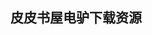 ## 皮皮书屋电驴下载资源 

[物理马戏团：光学、电磁学和视觉问题.pdf]: (ed2k://|file|%E7%89%A9%E7%90%86%E9%A9%AC%E6%88%8F%E5%9B%A2%EF%BC%9A%E5%85%89%E5%AD%A6%E3%80%81%E7%94%B5%E7%A3%81%E5%AD%A6%E5%92%8C%E8%A7%86%E8%A7%89%E9%97%AE%E9%A2%98.pdf|37097571|1685c24a083e76d3deb5602e6f0b487d|h=sxa4iiicdq43w6ohmldw7srasfw7i74d|/)

[Essential C# 4.0, 3rd Edition.pdf]: (ed2k://|file|Essential%20C%23%204.0%2C%203rd%20Edition.pdf|13913134|eb104b8113d89d21ae8597d2d801c129|h=3jz5reniq2tu5jffojcuga5skpqkfoiy|/)

[Handbook of Data Structures and Applications.pdf]: (ed2k://|file|Handbook%20of%20Data%20Structures%20and%20Applications.pdf|17415517|119f31a91325e151f26d23f271275906|h=czpawfttq27llao57lo3v7lbjw5a46iq|/)

[LaTeX Beginner’s Guide.pdf]: (ed2k://|file|LaTeX%20Beginner%E2%80%99s%20Guide.pdf|9389498|3b74da684169301f382145d9a94e2887|h=ckl4uocuoplkldosphzlgible5x4ubxb|/)

[NCURSES Programming HOWTO.pdf]: (ed2k://|file|NCURSES%20Programming%20HOWTO.pdf|548266|e533b1104cf236301d94a9f7d916dcc0|h=dvp3yblffoob7lqxoa4nnx2sg266jnvv|/)

[Ant In Action 2nd Edition.pdf]: (ed2k://|file|Ant%20In%20Action%202nd%20Edition.pdf|18778084|fcb36eaccf18a7f3f1e53692848ca585|h=7j6batnrqpgfsxlfngi6fcujmy3dcj2a|/)

[Ruby on Rails for Microsoft Developers.pdf]: (ed2k://|file|Ruby%20on%20Rails%20for%20Microsoft%20Developers.pdf|7450724|3593cf7a4eebe849ba3f342a27e054ac|h=empy5vlkskia6cbaekvnenmbvqimh7dn|/)

[C# 2010 All-in-One For Dummies.pdf]: (ed2k://|file|C%23%202010%20All-in-One%20For%20Dummies.pdf|12613723|dd5c4bab903ee05be78d1086910c50cb|h=xdkixcu7bvrql7ut34u5nwzirkowuoy2|/)

[Start Concurrent_ An Introduction to Problem Solving in Java with a Focus on Concurrency, 2013 Edition.pdf]: (ed2k://|file|Start%20Concurrent_%20An%20Introduction%20to%20Problem%20Solving%20in%20Java%20with%20a%20Focus%20on%20Concurrency%2C%202013%20Edition.pdf|7954552|73eeaacefc74dfd924c5d41cc54f3268|h=o6g7majt2z3bnwo2yfb6map7qf5hsyux|/)

[Cognitive Psychology.pdf]: (ed2k://|file|Cognitive%20Psychology.pdf|3834248|d31c8f7bd83a8cb0979a030a712cc7f7|h=u5pbbge6ntutu6eet4efpu6xvcrlmuds|/)

[C++捷径教程(第三版).pdf]: (ed2k://|file|C%2B%2B%E6%8D%B7%E5%BE%84%E6%95%99%E7%A8%8B%28%E7%AC%AC%E4%B8%89%E7%89%88%29.pdf|15714688|eaaab536e422b535eb9d80e6e49945f3|h=te5gsbkefiqjnecs4yaiyo6zbpkzk6hr|/)

[Metaprogramming Ruby.pdf]: (ed2k://|file|Metaprogramming%20Ruby.pdf|5823894|2367734bd7bbccffd88df87fcb0c9bef|h=znrwkxtwtypqzlr4mmu4dqpbocbafogi|/)

[Pearls of Functional Algorithm Design.pdf]: (ed2k://|file|Pearls%20of%20Functional%20Algorithm%20Design.pdf|1402400|a7bba11ead53ce47bcd7586606e6e3bb|h=gbao3hrr63q4foqk6jofn2bti3tyosj7|/)

[无懈可击的Web设计.pdf]: (ed2k://|file|%E6%97%A0%E6%87%88%E5%8F%AF%E5%87%BB%E7%9A%84Web%E8%AE%BE%E8%AE%A1.pdf|19587794|9defa200b1649b35724ed7249060149d|h=vvmdtyxo2v6lv7ma2odqdr57xf7xev56|/)

[17天搞定GRE单词.pdf]: (ed2k://|file|17%E5%A4%A9%E6%90%9E%E5%AE%9AGRE%E5%8D%95%E8%AF%8D.pdf|5386664|863af0bfb3fbb6a560c20bed67c99340|h=klnmx2vpua5y73l347azz2oi6qb7ohmh|/)

[Numerical Recipes in C_ The Art of Scientific Computing.pdf]: (ed2k://|file|Numerical%20Recipes%20in%20C_%20The%20Art%20of%20Scientific%20Computing.pdf|8012711|ce9deb6ae41fcc0ff655f283b6ea6eeb|h=ee7au5qouhu7h72bf47cqmo2m6454m66|/)

[Software Quality Assurance.pdf]: (ed2k://|file|Software%20Quality%20Assurance.pdf|5782653|c79fc831853a22a74eb129c3c6616265|h=miinbkcteyu2eh4m3kqf5wloqaw3bpfm|/)

[Advanced Linux Programming.pdf]: (ed2k://|file|Advanced%20Linux%20Programming.pdf|3866012|fdf28555916d917da59c705a277e79b8|h=3zyyneaj2v3q4rg5erwivgn46m7gz5id|/)

[CSS_The Definitive Guide 3rd Edition.pdf]: (ed2k://|file|CSS_The%20Definitive%20Guide%203rd%20Edition.pdf|5704003|8bc9f02ecab01a3f59a3c6b55894a66e|h=idmdccr7apg4bn7smgpr6i2fiavqgjix|/)

[Practical Perforce.chm]: (ed2k://|file|Practical%20Perforce.chm|2224221|7287ddeaf1668ced549d72da1e805a9b|h=l2dez7senfrrt5huxvhndbmn2bch2viu|/)

[漫画傅里叶解析.pdf]: (ed2k://|file|%E6%BC%AB%E7%94%BB%E5%82%85%E9%87%8C%E5%8F%B6%E8%A7%A3%E6%9E%90.pdf|16690529|b88a05e4c2564482f020c0fd682850c7|h=zgn5jaocgkxswihb3vahil4xj46guqbm|/)

[MCTS Windows SharePoint Services 3.0 Configuration Study Guide_ Exam 70-631.pdf]: (ed2k://|file|MCTS%20Windows%20SharePoint%20Services%203.0%20Configuration%20Study%20Guide_%20Exam%2070-631.pdf|18303809|3249cc3120c4cfa836e268c69da228b5|h=wq5cqazod4puoxfmxtk44e2zkuo32qli|/)

[Packt.JBoss.AS.5.Development.2009.pdf]: (ed2k://|file|Packt.JBoss.AS.5.Development.2009.pdf|6827808|0aac2c03f5a8991e770a2d1b10cd49a6|h=safxozka7eiky2hattuiryy6jx2rxky6|/)

[Agile Web Development with Rails, Third Edition.pdf]: (ed2k://|file|Agile%20Web%20Development%20with%20Rails%2C%20Third%20Edition.pdf|7705345|fcf4a71f340e2d78a96b6c1f9d6b9856|h=ftbf2rpnzjx6kzqytzlvzw53sqhtjd6n|/)

[COM and .NET Interoperability.pdf]: (ed2k://|file|COM%20and%20.NET%20Interoperability.pdf|8627589|9acbb0ecf2c5bbf03b8d3372a1dd06ad|h=sy2drm5hv2hazdk4kwk7wyt4sz2hfdtg|/)

[Compilers, 2nd Edition (OCR + full bookmarks).pdf]: (ed2k://|file|Compilers%2C%202nd%20Edition%20%28OCR%20%2B%20full%20bookmarks%29.pdf|13836091|37f84559cca861dc5cb134e792170861|h=guinogy6b3pujdeusgpzdzvieonskv7o|/)

[Learning Perl Objects, References, and Modules.chm]: (ed2k://|file|Learning%20Perl%20Objects%2C%20References%2C%20and%20Modules.chm|466651|3103ef5b4575e78c06c92e164c332353|h=zekkcmawmquarb4a45jhtobxzmgorxnq|/)

[GIMP for Absolute Beginners (ZIP split 1).pdf]: (ed2k://|file|GIMP%20for%20Absolute%20Beginners%20%28ZIP%20split%201%29.pdf|49283072|234572e5f01c58ed900335a992553a32|h=l4aaftmt4xvaokhdvezv7572ygds577s|/)

[Apache Solr 4 Cookbook.pdf]: (ed2k://|file|Apache%20Solr%204%20Cookbook.pdf|2239554|545526e5ae553bb46d6236836117114d|h=whv6duhkvcpo2p2bntbiol6qpqiqwah5|/)

[Computational Models of Complex Systems.pdf]: (ed2k://|file|Computational%20Models%20of%20Complex%20Systems.pdf|4874372|fc59ca1f35175d2b76aebab40ad4e968|h=4grjdkbh6x5tvrqy5xuywccxypuwa3xw|/)

[Panda3D 1.6 Game Engine Beginner’s Guide.pdf]: (ed2k://|file|Panda3D%201.6%20Game%20Engine%20Beginner%E2%80%99s%20Guide.pdf|7220803|7138b3dfc301aad4e79a5da895f41482|h=onbujddq75wbgqrpdztc7ol2ndfdiex4|/)

[《浪潮之巅》电子版（1-18章）.pdf]: (ed2k://|file|%E3%80%8A%E6%B5%AA%E6%BD%AE%E4%B9%8B%E5%B7%85%E3%80%8B%E7%94%B5%E5%AD%90%E7%89%88%EF%BC%881-18%E7%AB%A0%EF%BC%89.pdf|2765381|2f6db0eb95a2ed01a7891fcde61dbc69|h=2sfgmlduu6bvbalwphtjmn224wexzw5o|/)

[Java Web Services Architecture.chm]: (ed2k://|file|Java%20Web%20Services%20Architecture.chm|14590032|dc828fca74cb09ba711417f15c53fa13|h=rv36ayx7krlryugr47rhywa3dxxaal3q|/)

[Professional Office Business Application Development_ Using Microsoft Office SharePoint Server 2007 and VSTO.pdf]: (ed2k://|file|Professional%20Office%20Business%20Application%20Development_%20Using%20Microsoft%20Office%20SharePoint%20Server%202007%20and%20VSTO.pdf|21440565|eaf09de077775482e401bbaf51495741|h=gw2uvulpiotpym2zrh56ga6jzugl4mo6|/)

[Microsoft Access 2013 Step by Step.pdf]: (ed2k://|file|Microsoft%20Access%202013%20Step%20by%20Step.pdf|10187493|b69892948b3af8be314012037ed223cd|h=pb5co27rsvtxq6u6pgkmh3qr6sklbfrz|/)

[Memory Management_ Algorithms and Implementation in C_C++.chm]: (ed2k://|file|Memory%20Management_%20Algorithms%20and%20Implementation%20in%20C_C%2B%2B.chm|5734173|63e3e30adb917a8606ffaa49de73d4ab|h=vqpud2l4djputyk34cswwmqgvnw343p5|/)

[Types and Programming Languages.chm]: (ed2k://|file|Types%20and%20Programming%20Languages.chm|4402070|6235b6e220ad1ba371cf0bd13dca56fa|h=zwaflbf3fp2ecdqdertbttfy6mefjlzo|/)

[The HDRI Handbook.pdf]: (ed2k://|file|The%20HDRI%20Handbook.pdf|32738663|174e704265b4b607b063874cbe06c3d1|h=5oidf4rcn5kauhxukgcr3fm5ezttd4pd|/)

[Learning Perl, Sixth Edition.pdf]: (ed2k://|file|Learning%20Perl%2C%20Sixth%20Edition.pdf|8927511|cb91f16b6dd9f5b3dca9f086d3b00f2f|h=dkwcfnjimmurwexhfdkgkuycuc5psyxw|/)

[标准c语言基础教程（中文版）.pdf]: (ed2k://|file|%E6%A0%87%E5%87%86c%E8%AF%AD%E8%A8%80%E5%9F%BA%E7%A1%80%E6%95%99%E7%A8%8B%EF%BC%88%E4%B8%AD%E6%96%87%E7%89%88%EF%BC%89.pdf|24740374|7a2d2b09ce94182c71be87d7c45934e7|h=phcpbwymsjyp3mhisr3zfnm3nddvkzq4|/)

[Expert One-on-One J2EE Design and Development.chm]: (ed2k://|file|Expert%20One-on-One%20J2EE%20Design%20and%20Development.chm|11183307|f7be9029037b3e534702a31631229224|h=4pude3npi53nqyqy74qswcwjjy3ba46p|/)

[Hacking Vim.pdf]: (ed2k://|file|Hacking%20Vim.pdf|4730351|eff4ba2b6a97683854706294426a8b43|h=lic44ckyxaj4dtqmcegdxfozbj4ntlkk|/)

[The Book of SCSI (2nd Edition).pdf]: (ed2k://|file|The%20Book%20of%20SCSI%20%282nd%20Edition%29.pdf|2066589|915c71b92151c6db173bae8c56e4dc3c|h=tvb7dcpqgslbdhtncehoervtp7n6rhl7|/)

[Transactional Information Systems.pdf]: (ed2k://|file|Transactional%20Information%20Systems.pdf|3746403|1297ae7c4a0a76185e8d9b2841a8bcb0|h=upn3vg6vu5aou7rxclx4idbky3dg6oxz|/)

[Beginning Building Mobile Application Development in the Cloud.pdf]: (ed2k://|file|Beginning%20Building%20Mobile%20Application%20Development%20in%20the%20Cloud.pdf|37552777|b8f95b43a8ac8fcb369f9d2eea4c2d26|h=3irzffgwd7rgisl3fbbqgt5hlmwk6rul|/)

[Droid X_ The Missing Manual.pdf]: (ed2k://|file|Droid%20X_%20The%20Missing%20Manual.pdf|36068358|9a15428e88b0933bbc45cb1d67eef374|h=43prbp6ggc734wtwvx3euwum6qrwfund|/)

[C# Windows 编程.pdf]: (ed2k://|file|C%23%20Windows%20%E7%BC%96%E7%A8%8B.pdf|32286248|27a9ff6cc94b42af15e3e7bce968eeaf|h=pwpemzvhsr6r4zrajj2wrvnokmxycmmo|/)

[The Ultimate CSS Reference.pdf]: (ed2k://|file|The%20Ultimate%20CSS%20Reference.pdf|11005773|9ae26429dc358377e8e9a59064c59204|h=gss4kbjiztaytirmbe7g2l2u6fxm5ect|/)

[Node_ Up and Running.pdf]: (ed2k://|file|Node_%20Up%20and%20Running.pdf|8339331|72c0e620b3be9e45a39dac41b980d448|h=l2drf4ayu7uztcbyw46kw6dlbmrs3uq2|/)

[iOS 7 in Action.pdf]: (ed2k://|file|iOS%207%20in%20Action.pdf|15758654|196aa28e3f38daf79cd9c0238defadd4|h=3yljzs2rhswtuy66cjdmxaahvivap5am|/)

[The Basics of Hacking and Penetration Testing, Second Edition (epub版).pdf]: (ed2k://|file|The%20Basics%20of%20Hacking%20and%20Penetration%20Testing%2C%20Second%20Edition%20%28epub%E7%89%88%29.pdf|3648323|48c1f98d2c3fc0ec207dc5b9031644c0|h=63zdvr5fflliczu3dvezynjor3cou66d|/)

[Adobe Premiere Pro Bible.pdf]: (ed2k://|file|Adobe%20Premiere%20Pro%20Bible.pdf|20959440|059cc9181544575af4c4c6efb6145a4f|h=ghwzffc7e5q5gzdqrxpjwclnccjwc4rp|/)

[Beginning iOS 5 Games Development.pdf]: (ed2k://|file|Beginning%20iOS%205%20Games%20Development.pdf|10540490|65cf22780437c9336cfd704845692593|h=ejuf5deimuvxqspcorrzt6dtz72sezee|/)

[Beginning Math and Physics for Game Programmers.chm]: (ed2k://|file|Beginning%20Math%20and%20Physics%20for%20Game%20Programmers.chm|2818547|ec26898adc059ce5acbca7d70788d237|h=empj6dae4ylqcbomlorcskh3zljksyqe|/)

[Advanced.Penetration.Testing.for.Highly-Secured.Environments.pdf]: (ed2k://|file|Advanced.Penetration.Testing.for.Highly-Secured.Environments.pdf|16137442|cfef7dab0a16c27f09abb69f5f4b3033|h=4yye7g6nazvfkzfwufx7hkaea45s3wpy|/)

[Regular Expression Pocket Reference, Second Edition.pdf]: (ed2k://|file|Regular%20Expression%20Pocket%20Reference%2C%20Second%20Edition.pdf|1026322|8532409ffc7027ad1637355022e907e6|h=7mk4nnslfn3kyakdbzklhrcmkej2bzif|/)

[Agile Management_ Leadership in an Agile Environment.pdf]: (ed2k://|file|Agile%20Management_%20Leadership%20in%20an%20Agile%20Environment.pdf|3189407|103595790dfcd23c9d2f250d16e01631|h=ahibv3aqduwwoifdoyh2mmdfte3doiky|/)

[计算机程序设计艺术(第一卷).pdf]: (ed2k://|file|%E8%AE%A1%E7%AE%97%E6%9C%BA%E7%A8%8B%E5%BA%8F%E8%AE%BE%E8%AE%A1%E8%89%BA%E6%9C%AF%28%E7%AC%AC%E4%B8%80%E5%8D%B7%29.pdf|42765707|47ba62cc6625a08d7102394ff810066a|h=5q54h3vyaj2yc5cy7enatc2qjrgexrmg|/)

[The Little Book on CoffeeScript.pdf]: (ed2k://|file|The%20Little%20Book%20on%20CoffeeScript.pdf|5819700|3058762fbbdfdd5f25f6e948a291426d|h=omjj242serifavnjoa2d7vg2tdqmlcyf|/)

[Crossing the Chasm.pdf]: (ed2k://|file|Crossing%20the%20Chasm.pdf|1644719|8ebf5b7a3749951de786fe2c4ead3af4|h=t245nzluvuvausfresufsm733g6bl4v3|/)

[NODE.js入门手册.pdf]: (ed2k://|file|NODE.js%E5%85%A5%E9%97%A8%E6%89%8B%E5%86%8C.pdf|657921|21757c2d518435825398f7d6cd558b43|h=yr6yg66yb7lprztrrv3bafzrullglrxf|/)

[番茄工作法图解 简单易行的时间管理方法.pdf]: (ed2k://|file|%E7%95%AA%E8%8C%84%E5%B7%A5%E4%BD%9C%E6%B3%95%E5%9B%BE%E8%A7%A3%20%E7%AE%80%E5%8D%95%E6%98%93%E8%A1%8C%E7%9A%84%E6%97%B6%E9%97%B4%E7%AE%A1%E7%90%86%E6%96%B9%E6%B3%95.pdf|13199104|fc5da0fc1b303469626ec9b6cdb0df95|h=atd5iupk4isbzdlzijjqxycy36yofaqh|/)

[Data Security and Security Data.pdf]: (ed2k://|file|Data%20Security%20and%20Security%20Data.pdf|2814540|28cf2fe5c21587f0da20cdb335e9d140|h=auchzyeowkfvbiscrhtciip3bzzaco3i|/)

[User Story Mapping.pdf]: (ed2k://|file|User%20Story%20Mapping.pdf|40685719|4c4dc1390f88728d0215b5c99a0f1ba9|h=r3jcfhh6f62bng7litf4oovinmt5vs3u|/)

[Cocos2d for iPhone 0.99 Beginner’s Guide.pdf]: (ed2k://|file|Cocos2d%20for%20iPhone%200.99%20Beginner%E2%80%99s%20Guide.pdf|4216109|e8ad687b89e2d0964efc53a8d90ad521|h=7ye7fnp23dxe3nf2v4urkupns5ikuatj|/)

[C++ Without Fear_ A Beginner’s Guide That Makes You Feel Smart (2nd Edition).pdf]: (ed2k://|file|C%2B%2B%20Without%20Fear_%20A%20Beginner%E2%80%99s%20Guide%20That%20Makes%20You%20Feel%20Smart%20%282nd%20Edition%29.pdf|3119216|dafe68379ea6dd73c2cae166eb3616b6|h=2yp7eyicz2m3rgbg44f3ar2j6i4r23a6|/)

[Expert Oracle GoldenGate.pdf]: (ed2k://|file|Expert%20Oracle%20GoldenGate.pdf|6096622|35cf9c1a6a143ca86fd89cee7d3010aa|h=elqkmynnve26wcopng7qfnrboyg4efln|/)

[Handbook Of Research On Heterogeneous Next Generation Networking Innovations And Platforms.pdf]: (ed2k://|file|Handbook%20Of%20Research%20On%20Heterogeneous%20Next%20Generation%20Networking%20Innovations%20And%20Platforms.pdf|15454124|0c47c11c8ab24f05e3fc5d619f4b74fa|h=r3wirqk7nppeuvdjfcgadoaukgsbzazq|/)

[Grok 1.0 Web Development.pdf]: (ed2k://|file|Grok%201.0%20Web%20Development.pdf|2824111|cd76f451bbcfab69912839b815be67bb|h=dfoup5hh2jkbvwti4tuqm54h235gkajw|/)

[Enterprise JavaBeans 3.0 (5th Edition).chm]: (ed2k://|file|Enterprise%20JavaBeans%203.0%20%285th%20Edition%29.chm|3227643|001ad277c380a3357cf31bcacb1eaf12|h=j3kznpmllykjlx4fwkpcodhrkmynf6yd|/)

[The Deadline.pdf]: (ed2k://|file|The%20Deadline.pdf|5861729|1188ac778999af05b6e2d5ee5f7f1c34|h=amdidxj6xubuyr37sdk4rh7b5vuhfv2e|/)

[Chef Infrastructure Automation Cookbook.pdf]: (ed2k://|file|Chef%20Infrastructure%20Automation%20Cookbook.pdf|2313340|89eae9eddf95d4633628f226cb98ad79|h=gg6jd77kq5sqfyz4haub74j33y6fwl6b|/)

[悟道_一位IT高管20年的职场心经.pdf]: (ed2k://|file|%E6%82%9F%E9%81%93_%E4%B8%80%E4%BD%8DIT%E9%AB%98%E7%AE%A120%E5%B9%B4%E7%9A%84%E8%81%8C%E5%9C%BA%E5%BF%83%E7%BB%8F.pdf|22423940|801b7d624ac05b1365c4eaf617694bd7|h=3pdatl2txk63ohduwmk56hkz6x6axbnd|/)

[剑指offer 名企面试官精讲典型编程题.pdf]: (ed2k://|file|%E5%89%91%E6%8C%87offer%20%E5%90%8D%E4%BC%81%E9%9D%A2%E8%AF%95%E5%AE%98%E7%B2%BE%E8%AE%B2%E5%85%B8%E5%9E%8B%E7%BC%96%E7%A8%8B%E9%A2%98.pdf|22560630|8f6a26dc7ee07790f8c76ae93e942291|h=sxnilsjrufh2rkirwh2a2u6yexiaahca|/)

[Zope Bible.pdf]: (ed2k://|file|Zope%20Bible.pdf|4633759|00eb2a96dafc3a5b87b1a9e5adc9e196|h=xwjafq4fwkht2i46o6axdx3z7v2a5b7v|/)

[Microsoft SharePoint Server 2007 Bible.chm]: (ed2k://|file|Microsoft%20SharePoint%20Server%202007%20Bible.chm|54185240|0107b26e93415e927e03e3a1f7292b33|h=yagicwdu3owmzzbcmfc5fnacrb6dsmkq|/)

[Modern Macroeconomics_ Its Origins, Development And Current State.pdf]: (ed2k://|file|Modern%20Macroeconomics_%20Its%20Origins%2C%20Development%20And%20Current%20State.pdf|3352555|e59efb413b00acbf3f328e65713bc8aa|h=5tvgex2fnj4ey4hhtcwj3bzm72n5rlsd|/)

[Semantic Web Technologies_ Trends and Research in Ontology-based Systems.pdf]: (ed2k://|file|Semantic%20Web%20Technologies_%20Trends%20and%20Research%20in%20Ontology-based%20Systems.pdf|4572927|33e814f27e4deae39b574b43fc1a30f7|h=h27r7paakex5rwddyf5rboosm6gizttt|/)

[Java Data Mining_ Strategy, Standard, and Practice_ A Practical Guide for architecture, design, and implementation.pdf]: (ed2k://|file|Java%20Data%20Mining_%20Strategy%2C%20Standard%2C%20and%20Practice_%20A%20Practical%20Guide%20for%20architecture%2C%20design%2C%20and%20implementation.pdf|7707953|364224d20a79fdc5b262f9e28f6557b5|h=a656uujkmbr3pjlwwajreu3x77kb42mb|/)

[The Intel Microprocessors, 8th Edition.pdf]: (ed2k://|file|The%20Intel%20Microprocessors%2C%208th%20Edition.pdf|9234469|2f3e1e3f1efa37c2cb1f297181afddeb|h=m25fokqmrsxlfghgaudjps4w7zy4zhhr|/)

